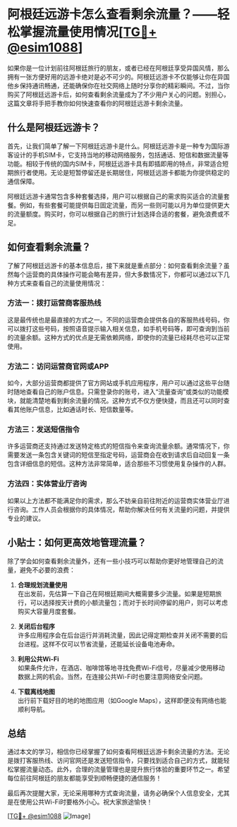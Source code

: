 # 阿根廷远游卡怎么查看剩余流量？——轻松掌握流量使用情况[[TG💪+ @esim1088](https://t.me/s/esim1088)]

如果你是一位计划前往阿根廷旅行的朋友，或者已经在阿根廷享受异国风情，那么拥有一张方便好用的远游卡绝对是必不可少的。阿根廷远游卡不仅能够让你在异国他乡保持通讯畅通，还能确保你在社交网络上随时分享你的精彩瞬间。不过，当你购买了阿根廷远游卡后，如何查看剩余流量成为了不少用户关心的问题。别担心，这篇文章将手把手教你如何快速查看你的阿根廷远游卡剩余流量。

## 什么是阿根廷远游卡？

首先，让我们简单了解一下阿根廷远游卡是什么。阿根廷远游卡是一种专为国际游客设计的手机SIM卡，它支持当地的移动网络服务，包括通话、短信和数据流量等功能。相较于传统的国内SIM卡，阿根廷远游卡具有即插即用的特点，非常适合短期旅行者使用。无论是短暂停留还是长期居住，阿根廷远游卡都能为你提供稳定的通信保障。

阿根廷远游卡通常包含多种套餐选择，用户可以根据自己的需求购买适合的流量套餐。例如，有些套餐可能提供每日固定流量，而另一些则可能以月为单位提供更大的流量额度。购买时，你可以根据自己的旅行计划选择合适的套餐，避免浪费或不足。

## 如何查看剩余流量？

了解了阿根廷远游卡的基本信息后，接下来就是重点部分：如何查看剩余流量？虽然每个运营商的具体操作可能会略有差异，但大多数情况下，你都可以通过以下几种方式来查看自己的流量使用情况：

### 方法一：拨打运营商客服热线

这是最传统也是最直接的方式之一。不同的运营商会提供各自的客服热线号码，你可以拨打这些号码，按照语音提示输入相关信息，如手机号码等，即可查询到当前的流量余额。这种方式的优点是无需依赖网络，即使你的流量已经耗尽也可以正常使用。

### 方法二：访问运营商官网或APP

如今，大部分运营商都提供了官方网站或手机应用程序，用户可以通过这些平台随时随地查看自己的账户信息。只需登录你的账号，进入“流量查询”或类似的功能模块，就能清楚地看到剩余流量的情况。这种方式不仅方便快捷，而且还可以同时查看其他账户信息，比如通话时长、短信数量等。

### 方法三：发送短信指令

许多运营商还支持通过发送特定格式的短信指令来查询流量余额。通常情况下，你需要发送一条包含关键词的短信至指定号码，运营商会在收到请求后自动回复一条包含详细信息的短信。这种方法非常简单，适合那些不习惯使用复杂操作的人群。

### 方法四：实体营业厅咨询

如果以上方法都不能满足你的需求，那么不妨亲自前往附近的运营商实体营业厅进行咨询。工作人员会根据你的具体情况，帮助你解决任何有关流量的问题，并提供专业的建议。

## 小贴士：如何更高效地管理流量？

除了学会如何查看剩余流量外，还有一些小技巧可以帮助你更好地管理自己的流量，避免不必要的浪费：

1. **合理规划流量使用**  
   在出发前，先估算一下自己在阿根廷期间大概需要多少流量。如果是短期旅行，可以选择按天计费的小额流量包；而对于长时间停留的用户，则可以考虑购买大容量月度套餐。

2. **关闭后台程序**  
   许多应用程序会在后台运行并消耗流量，因此记得定期检查并关闭不需要的后台进程。这样不仅可以节省流量，还能延长设备电池寿命。

3. **利用公共Wi-Fi**  
   如果条件允许，在酒店、咖啡馆等地寻找免费Wi-Fi信号，尽量减少使用移动数据上网的机会。当然，在连接公共Wi-Fi时也要注意网络安全问题。

4. **下载离线地图**  
   出行前下载好目的地的地图应用（如Google Maps），这样即便没有网络也能顺利导航。

## 总结

通过本文的学习，相信你已经掌握了如何查看阿根廷远游卡剩余流量的方法。无论是拨打客服热线、访问官网还是发送短信指令，只要找到适合自己的方式，就能轻松掌握流量动态。此外，合理的流量管理也是提升旅行体验的重要环节之一。希望每位前往阿根廷的朋友都能享受到顺畅便捷的通信服务！

最后再次提醒大家，无论采用哪种方式查询流量，请务必确保个人信息安全，尤其是在使用公共Wi-Fi时要格外小心。祝大家旅途愉快！

[[TG💪+ @esim1088](https://t.me/s/esim1088) ![Image](https://i.postimg.cc/4NQfJmqS/Snipaste-2025-05-13-00-14-12.png)]